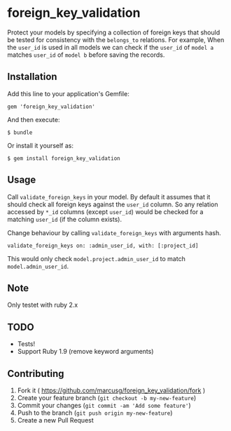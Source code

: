 # foreign_key_validation

Protect your models by specifying a collection of foreign keys that should be tested for consistency with the `belongs_to` relations. For example, When the `user_id` is used in all models we can check if the `user_id` of `model a` matches `user_id` of `model b` before saving the records.

## Installation

Add this line to your application's Gemfile:

    gem 'foreign_key_validation'

And then execute:

    $ bundle

Or install it yourself as:

    $ gem install foreign_key_validation

## Usage

Call `validate_foreign_keys` in your model. By default it assumes that it should check all foreign keys against the `user_id` column. So any relation accessed by `*_id` columns (except `user_id`) would be checked for a matching `user_id` (if the column exists).

Change behaviour by calling `validate_foreign_keys` with arguments hash.

	validate_foreign_keys on: :admin_user_id, with: [:project_id]

This would only check `model.project.admin_user_id` to match `model.admin_user_id`.

## Note

Only testet with ruby 2.x

## TODO

- Tests!
- Support Ruby 1.9 (remove keyword arguments)

## Contributing

1. Fork it ( https://github.com/marcusg/foreign_key_validation/fork )
2. Create your feature branch (`git checkout -b my-new-feature`)
3. Commit your changes (`git commit -am 'Add some feature'`)
4. Push to the branch (`git push origin my-new-feature`)
5. Create a new Pull Request
